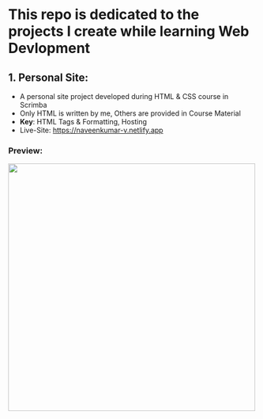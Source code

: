 # This repo is dedicated to the projects I create while learning Web Devlopment

## 1. Personal Site: 
- A personal site project developed during HTML & CSS course in Scrimba
- Only HTML is written by me, Others are provided in Course Material 
- **Key**: HTML Tags & Formatting, Hosting
- Live-Site: https://naveenkumar-v.netlify.app
### Preview: 
<img src="https://github.com/user-attachments/assets/f0ffe380-f355-405a-9e58-6d044a0b7076" width="500">
